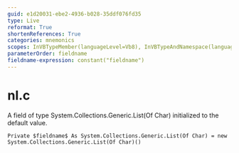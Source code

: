 ```yaml
---
guid: e1d20031-ebe2-4936-b028-35ddf076fd35
type: Live
reformat: True
shortenReferences: True
categories: mnemonics
scopes: InVBTypeMember(languageLevel=Vb8), InVBTypeAndNamespace(languageLevel=Vb8)
parameterOrder: fieldname
fieldname-expression: constant("fieldname")
---
```


# nl.c

A field of type System.Collections.Generic.List(Of Char) initialized to the default value.

```
Private $fieldname$ As System.Collections.Generic.List(Of Char) = new System.Collections.Generic.List(Of Char)()
```
